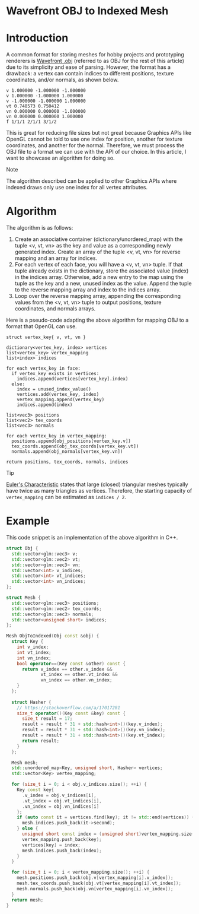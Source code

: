 # Wavefront OBJ to Indexed Mesh

# Introduction

A common format for storing meshes for hobby projects and prototyping renderers is [Wavefront .obj](https://en.wikipedia.org/wiki/Wavefront_.obj_file) (referred to as OBJ for the rest of this article) due to its simplicity and ease of parsing. However, the format has a drawback: a vertex can contain indices to different positions, texture coordinates, and/or normals, as shown below.

```
v 1.000000 -1.000000 -1.000000
v 1.000000 -1.000000 1.000000
v -1.000000 -1.000000 1.000000
vt 0.748573 0.750412
vn 0.000000 0.000000 -1.000000
vn 0.000000 0.000000 1.000000
f 1/1/1 2/1/1 3/1/2
```

This is great for reducing file sizes but not great because Graphics APIs like OpenGL cannot be told to use one index for position, another for texture coordinates, and another for the normal. Therefore, we must process the OBJ file to a format we can use with the API of our choice. In this article, I want to showcase an algorithm for doing so.

> [!NOTE]
> The algorithm described can be applied to other Graphics APIs where indexed draws only use one index for all vertex attributes.

# Algorithm

The algorithm is as follows:

1. Create an associative container (dictionary/unordered_map) with the tuple <v, vt, vn> as the key and value as a corresponding newly generated index. Create an array of the tuple <v, vt, vn> for reverse mapping and an array for indices.
2. For each vertex of each face, you will have a <v, vt, vn> tuple. If that tuple already exists in the dictionary, store the associated value (index) in the indices array. Otherwise, add a new entry to the map using the tuple as the key and a new, unused index as the value. Append the tuple to the reverse mapping array and index to the indices array.
3. Loop over the reverse mapping array, appending the corresponding values from the <v, vt, vn> tuple to output positions, texture coordinates, and normals arrays.

Here is a pseudo-code adapting the above algorithm for mapping OBJ to a format that OpenGL can use.

```
struct vertex_key{ v, vt, vn }

dictionary<vertex_key, index> vertices
list<vertex_key> vertex_mapping
list<index> indices

for each vertex_key in face:
  if vertex_key exists in vertices:
    indices.append(vertices[vertex_key].index)
  else:
    index = unused_index_value()
    vertices.add(vertex_key, index)
    vertex_mapping.append(vertex_key)
    indices.append(index)

list<vec3> positions
list<vec2> tex_coords
list<vec3> normals

for each vertex_key in vertex_mapping:
  positions.append(obj_positions[vertex_key.v])
  tex_coords.append(obj_tex_coords[vertex_key.vt])
  normals.append(obj_normals[vertex_key.vn])

return positions, tex_coords, normals, indices
```

> [!TIP]
> [Euler's Characteristic](https://en.wikipedia.org/wiki/Euler_characteristic) states that large (closed) triangular meshes typically have twice as many triangles as vertices. Therefore, the starting capacity of `vertex_mapping` can be estimated as `indices / 2`.

# Example

This code snippet is an implementation of the above algorithm in C++.

```cpp
struct Obj {
  std::vector<glm::vec3> v;
  std::vector<glm::vec2> vt;
  std::vector<glm::vec3> vn;
  std::vector<int> v_indices;
  std::vector<int> vt_indices;
  std::vector<int> vn_indices;
};

struct Mesh {
  std::vector<glm::vec3> positions;
  std::vector<glm::vec2> tex_coords;
  std::vector<glm::vec3> normals;
  std::vector<unsigned short> indices;
};

Mesh ObjToIndexed(Obj const &obj) {
  struct Key {
    int v_index;
    int vt_index;
    int vn_index;
    bool operator==(Key const &other) const {
      return v_index == other.v_index &&
             vt_index == other.vt_index &&
             vn_index == other.vn_index;
    }
  };
  
  struct Hasher {
    // https://stackoverflow.com/a/17017281
    size_t operator()(Key const &key) const {
      size_t result = 17;
      result = result * 31 + std::hash<int>()(key.v_index);
      result = result * 31 + std::hash<int>()(key.vn_index);
      result = result * 31 + std::hash<int>()(key.vt_index);
      return result;
    }
  };

  Mesh mesh;
  std::unordered_map<Key, unsigned short, Hasher> vertices;
  std::vector<Key> vertex_mapping;

  for (size_t i = 0; i < obj.v_indices.size(); ++i) {
    Key const key{
      .v_index = obj.v_indices[i],
      .vt_index = obj.vt_indices[i],
      .vn_index = obj.vn_indices[i]
    };
    if (auto const it = vertices.find(key); it != std::end(vertices)) {
      mesh.indices.push_back(it->second);
    } else {
      unsigned short const index = (unsigned short)vertex_mapping.size();
      vertex_mapping.push_back(key);
      vertices[key] = index;
      mesh.indices.push_back(index);
    }
  }

  for (size_t i = 0; i < vertex_mapping.size(); ++i) {
    mesh.positions.push_back(obj.v[vertex_mapping[i].v_index]);
    mesh.tex_coords.push_back(obj.vt[vertex_mapping[i].vt_index]);
    mesh.normals.push_back(obj.vn[vertex_mapping[i].vn_index]);
  }
  return mesh;
}
```
